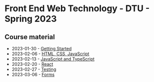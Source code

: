 # Front End Web Technology - DTU - Spring 2023

## Course material

- 2023-01-30 - [Getting Started](./01-getting-started/)
- 2023-02-06 - [HTML, CSS, JavaScript](./02-html-css-js/)
- 2023-02-13 - [JavaScript and TypeScript](./03-javascript-typescript/)
- 2023-02-20 - [React](./04-react/)
- 2023-02-27 - [Testing](./05-testing/)
- 2023-03-06 - [Forms](../06-forms/)
